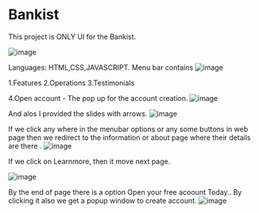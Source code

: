 # Bankist
This project is ONLY  UI for the Bankist.

![image](https://github.com/user-attachments/assets/da60ab07-5e49-4981-8c24-a789d9f8149d)

Languages: HTML,CSS,JAVASCRIPT.
Menu bar contains 
![image](https://github.com/user-attachments/assets/fe26eb36-8bb9-465b-8bf6-c38373f06336)

1.Features
2.Operations
3.Testimonials

4.Open account -  The pop up for the account creation.
![image](https://github.com/user-attachments/assets/84c941e1-93b5-40e6-a455-9770c6908dd4)

And alos I provided the slides with arrows.
![image](https://github.com/user-attachments/assets/f84b8b06-3e4b-4994-b17e-20684f78b00f)

If we click any where in the menubar options or any some buttons in web page then we redirect to the information or about page where their details are there .
![image](https://github.com/user-attachments/assets/09131dd4-4811-474f-badf-0cf0ae57fcdf)

If we click on Learnmore, then it move next page.

![image](https://github.com/user-attachments/assets/02aee509-ed8c-4249-987c-eb1d583bc846)

By the end of page there is a option Open your free acoount Today.. By clicking it also we get a popup window to create account.
![image](https://github.com/user-attachments/assets/b4a6e3f4-5f4e-4f4e-9b37-8af5ec7606eb)
